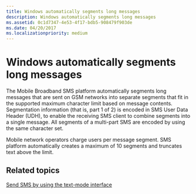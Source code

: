 ```yaml
---
title: Windows automatically segments long messages
description: Windows automatically segments long messages
ms.assetid: 0c1d7347-4e53-4f17-bdb5-908479f903de
ms.date: 04/20/2017
ms.localizationpriority: medium
---
```


# Windows automatically segments long messages


The Mobile Broadband SMS platform automatically segments long messages that are sent on GSM networks into separate segments that fit in the supported maximum character limit based on message contents. Segmentation information (that is, part 1 of 2) is encoded in SMS User Data Header (UDH), to enable the receiving SMS client to combine segments into a single message. All segments of a multi-part SMS are encoded by using the same character set.

Mobile network operators charge users per message segment. SMS platform automatically creates a maximum of 10 segments and truncates text above the limit.

## <span id="related_topics"></span>Related topics


[Send SMS by using the text-mode interface](send-sms-by-using-the-text-mode-interface.md)

 

 






